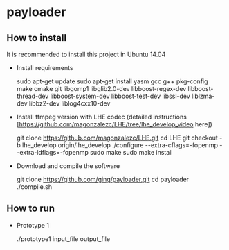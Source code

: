 # payloader

## How to install

It is recommended to install this project in Ubuntu 14.04 

- Install requirements

	sudo apt-get update
	sudo apt-get install yasm gcc g++ pkg-config make cmake git libgomp1 libglib2.0-dev libboost-regex-dev libboost-thread-dev libboost-system-dev libboost-test-dev libssl-dev liblzma-dev libbz2-dev liblog4cxx10-dev

- Install ffmpeg version with LHE codec (detailed instructions [https://github.com/magonzalezc/LHE/tree/lhe_develop_video here])

	git clone https://github.com/magonzalezc/LHE.git
	cd LHE
	git checkout -b lhe_develop origin/lhe_develop
	./configure --extra-cflags=-fopenmp --extra-ldflags=-fopenmp 
	sudo make
	sudo make install

- Download and compile the software

	git clone https://github.com/ging/payloader.git
	cd payloader
	./compile.sh

## How to run

- Prototype 1

	./prototype1 input_file output_file
